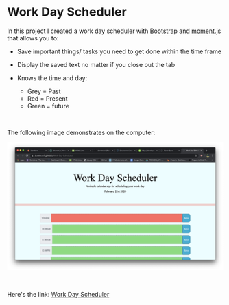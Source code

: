 # Work Day Scheduler

In this project I created a work day scheduler with [Bootstrap](https://getbootstrap.com/) and [moment.js](https://momentjs.com/) that allows you to:

* Save important things/ tasks you need to get done within the time frame
* Display the saved text no matter if you close out the tab
* Knows the time and day:

    * Grey = Past
    * Red = Present
    * Green = future

<br>

The following image demonstrates on the computer:

![SC Code Quiz computer display](assets/imgs/day_planner.png)

<br>

Here's the link: [Work Day Scheduler](https://dorntrevor7.github.io/Work-Day-Scheduler/)